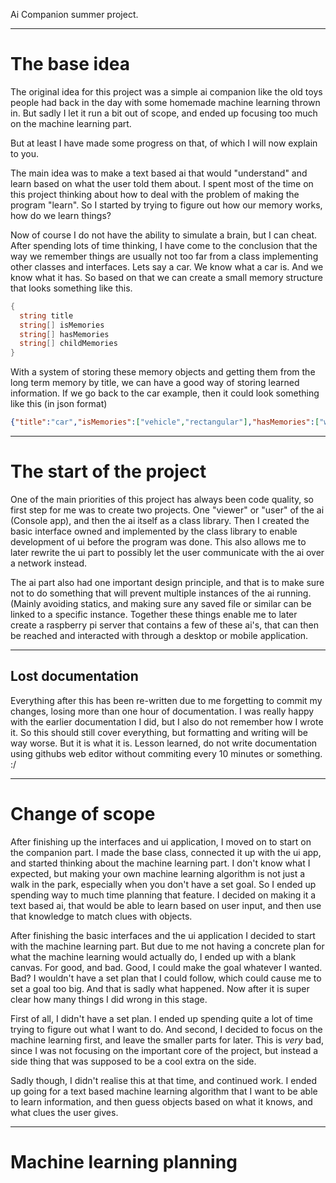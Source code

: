 Ai Companion summer project.

---
# The base idea

The original idea for this project was a simple ai companion like the old toys people had back in the day with some homemade machine learning thrown in. 
But sadly I let it run a bit out of scope, and ended up focusing too much on the machine learning part.

But at least I have made some progress on that, of which I will now explain to you.

The main idea was to make a text based ai that would "understand" and learn based on what the user told them about. I spent most of the time on this project thinking about how to deal with the problem of making the program "learn".
So I started by trying to figure out how our memory works, how do we learn things?

Now of course I do not have the ability to simulate a brain, but I can cheat. After spending lots of time thinking, I have come to the conclusion that the way we remember things are usually not too far from a class implementing other classes and interfaces.
Lets say a car. We know what a car is. And we know what it has. So based on that we can create a small memory structure that looks something like this.

```cs
{
  string title
  string[] isMemories
  string[] hasMemories
  string[] childMemories
}
```

With a system of storing these memory objects and getting them from the long term memory by title, we can have a good way of storing learned information.
If we go back to the car example, then it could look something like this (in json format)

```json
{"title":"car","isMemories":["vehicle","rectangular"],"hasMemories":["wheels","windows","lights","doors","seats"],"childMemories":["volvo v70","tesla model x","toyota prius"]}
```

---
# The start of the project

One of the main priorities of this project has always been code quality, so first step for me was to create two projects. One "viewer" or "user" of the ai (Console app), and then the ai itself as a class library.
Then I created the basic interface owned and implemented by the class library to enable development of ui before the program was done. This also allows me to later rewrite the ui part to possibly let the user communicate with the ai over a network instead.

The ai part also had one important design principle, and that is to make sure not to do something that will prevent multiple instances of the ai running. (Mainly avoiding statics, and making sure any saved file or similar can be linked to a specific instance.
Together these things enable me to later create a raspberry pi server that contains a few of these ai's, that can then be reached and interacted with through a desktop or mobile application.

---
## Lost documentation
Everything after this has been re-written due to me forgetting to commit my changes, losing more than one hour of documentation. I was really happy with the earlier documentation I did, but I also do not remember how I wrote it. So this should still cover everything, but formatting and writing will be way worse. But it is what it is. Lesson learned, do not write documentation using githubs web editor without commiting every 10 minutes or something. :/

---
# Change of scope

After finishing up the interfaces and ui application, I moved on to start on the companion part. I made the base class, connected it up with the ui app, and started thinking about the machine learning part. I don't know what I expected, but making your own machine learning algorithm is not just a walk in the park, especially when you don't have a set goal. So I ended up spending way to much time planning that feature. I decided on making it a text based ai, that would be able to learn based on user input, and then use that knowledge to match clues with objects. 



After finishing the basic interfaces and the ui application I decided to start with the machine learning part. But due to me not having a concrete plan for what the machine learning would actually do, I ended up with a blank canvas. For good, and bad. Good, I could make the goal whatever I wanted. Bad? I wouldn't have a set plan that I could follow, which could cause me to set a goal too big. And that is sadly what happened. Now after it is super clear how many things I did wrong in this stage.

First of all, I didn't have a set plan. I ended up spending quite a lot of time trying to figure out what I want to do. And second, I decided to focus on the machine learning first, and leave the smaller parts for later. This is *very* bad, since I was not focusing on the important core of the project, but instead a side thing that was supposed to be a cool extra on the side.

Sadly though, I didn't realise this at that time, and continued work. I ended up going for a text based machine learning algorithm that I want to be able to learn information, and then guess objects based on what it knows, and what clues the user gives.

---
# Machine learning planning












